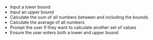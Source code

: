 - Input a lower bound
- Input an upper bound
- Calculate the sum of all numbers between and including the bounds
- Calculate the average of all numbers
- Prompt the user if they want to calculate another set of values
- Ensure the user enters both a lower and upper bound
